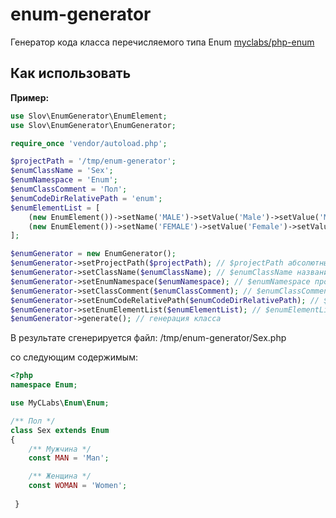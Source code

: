 # enum-generator
Генератор кода класса перечисляемого типа Enum [myclabs/php-enum](https://github.com/myclabs/php-enum)

## Как использовать

**Пример:**
```php
use Slov\EnumGenerator\EnumElement;
use Slov\EnumGenerator\EnumGenerator;

require_once 'vendor/autoload.php';

$projectPath = '/tmp/enum-generator';
$enumClassName = 'Sex';
$enumNamespace = 'Enum';
$enumClassComment = 'Пол';
$enumCodeDirRelativePath = 'enum';
$enumElementList = [
    (new EnumElement())->setName('MALE')->setValue('Male')->setValue('Мужчина'),
    (new EnumElement())->setName('FEMALE')->setValue('Female')->setValue('Женщина')
];

$enumGenerator = new EnumGenerator();
$enumGenerator->setProjectPath($projectPath); // $projectPath абсолютный путь к папке проекта
$enumGenerator->setClassName($enumClassName); // $enumClassName название класса с перечислениями
$enumGenerator->setEnumNamespace($enumNamespace); // $enumNamespace пространство имен класса с перечислениями
$enumGenerator->setClassComment($enumClassComment); // $enumClassComment комментарий к классу с перечислениями
$enumGenerator->setEnumCodeRelativePath($enumCodeDirRelativePath); // $enumCodeDirRelativePath относительный путь к папке
$enumGenerator->setEnumElementList($enumElementList); // $enumElementList список описания элементов перечисления
$enumGenerator->generate(); // генерация класса
```

В результате сгенерируется файл:
/tmp/enum-generator/Sex.php

со следующим содержимым:
```php
<?php
namespace Enum;

use MyCLabs\Enum\Enum;

/** Пол */
class Sex extends Enum
{
    /** Мужчина */
    const MAN = 'Man';

    /** Женщина */
    const WOMAN = 'Women';
    
 }
```
